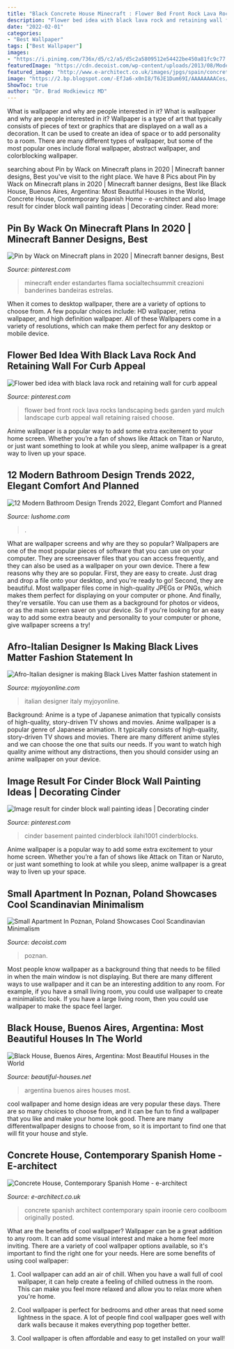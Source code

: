 ```yaml
---
title: "Black Concrete House Minecraft : Flower Bed Front Rock Lava Rocks Landscaping Beds Garden Yard Mulch Landscape Curb Appeal Wall Retaining Raised Choose"
description: "Flower bed idea with black lava rock and retaining wall for curb appeal"
date: "2022-02-01"
categories:
- "Best Wallpaper"
tags: ["Best Wallpaper"]
images:
- "https://i.pinimg.com/736x/d5/c2/a5/d5c2a5809512e54422be450a81fc9c77.jpg"
featuredImage: "https://cdn.decoist.com/wp-content/uploads/2013/08/Modern-Scandinavian-kitchen.jpg"
featured_image: "http://www.e-architect.co.uk/images/jpgs/spain/concrete_house_a050510_3.jpg"
image: "https://2.bp.blogspot.com/-EfJa6-x0nI8/T6JE1Dum69I/AAAAAAAACes/IPa-0cYBAx0/s1600/Black+House+Buenos+Aires+Argentina+12.jpg"
ShowToc: true
author: "Dr. Brad Hodkiewicz MD"
---
```



What is wallpaper and why are people interested in it?
What is wallpaper and why are people interested in it?
Wallpaper is a type of art that typically consists of pieces of text or graphics that are displayed on a wall as a decoration. It can be used to create an idea of space or to add personality to a room. There are many different types of wallpaper, but some of the most popular ones include floral wallpaper, abstract wallpaper, and colorblocking wallpaper.

	

		
searching about Pin by Wack on Minecraft plans in 2020 | Minecraft banner designs, Best you've visit to the right place. We have 8 Pics about Pin by Wack on Minecraft plans in 2020 | Minecraft banner designs, Best like Black House, Buenos Aires, Argentina: Most Beautiful Houses in the World, Concrete House, Contemporary Spanish Home - e-architect and also Image result for cinder block wall painting ideas | Decorating cinder. Read more:
		
    
## Pin By Wack On Minecraft Plans In 2020 | Minecraft Banner Designs, Best

<img loading=lazy src="https://i.pinimg.com/736x/66/f8/03/66f80322d3a6caedb513ed70fa5d65ab.jpg" onerror="this.onerror=null;this.src='https://tse3.mm.bing.net/th?id=OIP.dx3uKQR0vWSeZhw9hfHiMgHaF4&amp;pid=15.1';" alt="Pin by Wack on Minecraft plans in 2020 | Minecraft banner designs, Best">

_Source: pinterest.com_

>minecraft ender estandartes flama socialtechsummit creazioni banderines bandeiras estrelas. 

	

When it comes to desktop wallpaper, there are a variety of options to choose from. A few popular choices include: HD wallpaper, retina wallpaper, and high definition wallpaper. All of these Wallpapers come in a variety of resolutions, which can make them perfect for any desktop or mobile device. 

    
## Flower Bed Idea With Black Lava Rock And Retaining Wall For Curb Appeal

<img loading=lazy src="https://i.pinimg.com/736x/d5/c2/a5/d5c2a5809512e54422be450a81fc9c77.jpg" onerror="this.onerror=null;this.src='https://tse3.mm.bing.net/th?id=OIP.-22dvSlJRVjL3T9faTFqcgHaLG&amp;pid=15.1';" alt="Flower bed idea with black lava rock and retaining wall for curb appeal">

_Source: pinterest.com_

>flower bed front rock lava rocks landscaping beds garden yard mulch landscape curb appeal wall retaining raised choose. 

	

Anime wallpaper is a popular way to add some extra excitement to your home screen. Whether you’re a fan of shows like Attack on Titan or Naruto, or just want something to look at while you sleep, anime wallpaper is a great way to liven up your space.

    
## 12 Modern Bathroom Design Trends 2022, Elegant Comfort And Planned

<img loading=lazy src="https://www.lushome.com/wp-content/uploads/2021/07/modern-bathroom-design-ideas-2.jpg" onerror="this.onerror=null;this.src='https://tse1.mm.bing.net/th?id=OIP.oUtElTjqowqJ3FphO2yg4QAAAA&amp;pid=15.1';" alt="12 Modern Bathroom Design Trends 2022, Elegant Comfort and Planned">

_Source: lushome.com_

>. 

	

What are wallpaper screens and why are they so popular?
Wallpapers are one of the most popular pieces of software that you can use on your computer. They are screensaver files that you can access frequently, and they can also be used as a wallpaper on your own device. There a few reasons why they are so popular. First, they are easy to create. Just drag and drop a file onto your desktop, and you're ready to go! Second, they are beautiful. Most wallpaper files come in high-quality JPEGs or PNGs, which makes them perfect for displaying on your computer or phone. And finally, they're versatile. You can use them as a background for photos or videos, or as the main screen saver on your device. So if you're looking for an easy way to add some extra beauty and personality to your computer or phone, give wallpaper screens a try!

    
## Afro-Italian Designer Is Making Black Lives Matter Fashion Statement In

<img loading=lazy src="https://www.myjoyonline.com/wp-content/uploads/2020/08/Stella-682x1024.jpg" onerror="this.onerror=null;this.src='https://tse1.mm.bing.net/th?id=OIP.Z7RrmLeCuJmNci0_Tw1UOQHaLH&amp;pid=15.1';" alt="Afro-Italian designer is making Black Lives Matter fashion statement in">

_Source: myjoyonline.com_

>italian designer italy myjoyonline. 

	

Background: Anime is a type of Japanese animation that typically consists of high-quality, story-driven TV shows and movies.
Anime wallpaper is a popular genre of Japanese animation. It typically consists of high-quality, story-driven TV shows and movies. There are many different anime styles and we can choose the one that suits our needs. If you want to watch high quality anime without any distractions, then you should consider using an anime wallpaper on your device.

    
## Image Result For Cinder Block Wall Painting Ideas | Decorating Cinder

<img loading=lazy src="https://i.pinimg.com/736x/39/b4/11/39b411c5e800579469de3af2c19129e6.jpg" onerror="this.onerror=null;this.src='https://tse1.mm.bing.net/th?id=OIP.WWVitDf9uTzV8VL2BcTL3QHaLH&amp;pid=15.1';" alt="Image result for cinder block wall painting ideas | Decorating cinder">

_Source: pinterest.com_

>cinder basement painted cinderblock ilahi1001 cinderblocks. 

	

Anime wallpaper is a popular way to add some extra excitement to your home screen. Whether you’re a fan of shows like Attack on Titan or Naruto, or just want something to look at while you sleep, anime wallpaper is a great way to liven up your space.

    
## Small Apartment In Poznan, Poland Showcases Cool Scandinavian Minimalism

<img loading=lazy src="https://cdn.decoist.com/wp-content/uploads/2013/08/Modern-Scandinavian-kitchen.jpg" onerror="this.onerror=null;this.src='https://tse3.mm.bing.net/th?id=OIP.NWK3CHeVPX8Nanz0WeR9lAHaLH&amp;pid=15.1';" alt="Small Apartment In Poznan, Poland Showcases Cool Scandinavian Minimalism">

_Source: decoist.com_

>poznan. 

	

Most people know wallpaper as a background thing that needs to be filled in when the main window is not displaying. But there are many different ways to use wallpaper and it can be an interesting addition to any room. For example, if you have a small living room, you could use wallpaper to create a minimalistic look. If you have a large living room, then you could use wallpaper to make the space feel larger.

    
## Black House, Buenos Aires, Argentina: Most Beautiful Houses In The World

<img loading=lazy src="https://2.bp.blogspot.com/-EfJa6-x0nI8/T6JE1Dum69I/AAAAAAAACes/IPa-0cYBAx0/s1600/Black+House+Buenos+Aires+Argentina+12.jpg" onerror="this.onerror=null;this.src='https://tse1.mm.bing.net/th?id=OIP.sr3ZVuNAdCDpM_7Y4Dxz9gHaE8&amp;pid=15.1';" alt="Black House, Buenos Aires, Argentina: Most Beautiful Houses in the World">

_Source: beautiful-houses.net_

>argentina buenos aires houses most. 

	

cool wallpaper and home design ideas are very popular these days. There are so many choices to choose from, and it can be fun to find a wallpaper that you like and make your home look good. There are many differentwallpaper designs to choose from, so it is important to find one that will fit your house and style.

    
## Concrete House, Contemporary Spanish Home - E-architect

<img loading=lazy src="http://www.e-architect.co.uk/images/jpgs/spain/concrete_house_a050510_3.jpg" onerror="this.onerror=null;this.src='https://tse2.mm.bing.net/th?id=OIP.7jFsX5PZ9CIXN3cxjClcLQHaE6&amp;pid=15.1';" alt="Concrete House, Contemporary Spanish Home - e-architect">

_Source: e-architect.co.uk_

>concrete spanish architect contemporary spain iroonie cero coolboom originally posted. 

	

What are the benefits of cool wallpaper?
Wallpaper can be a great addition to any room. It can add some visual interest and make a home feel more inviting. There are a variety of cool wallpaper options available, so it's important to find the right one for your needs. Here are some benefits of using cool wallpaper: 
1. Cool wallpaper can add an air of chill. When you have a wall full of cool wallpaper, it can help create a feeling of chilled outness in the room. This can make you feel more relaxed and allow you to relax more when you're home. 

2. Cool wallpaper is perfect for bedrooms and other areas that need some lightness in the space. A lot of people find cool wallpaper goes well with dark walls because it makes everything pop together better. 

3. Cool wallpaper is often affordable and easy to get installed on your wall!


